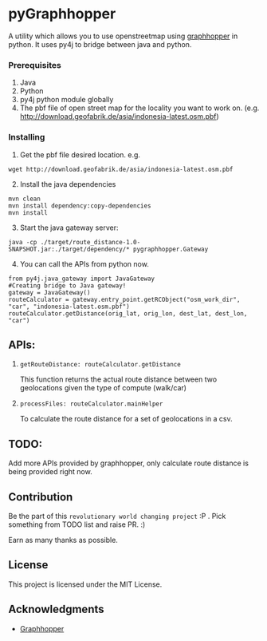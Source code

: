 # pyGraphhopper 

A utility which allows you to use openstreetmap using [graphhopper](https://github.com/graphhopper/graphhopper) in python.
It uses py4j to bridge between java and python.

### Prerequisites

1. Java
2. Python 
3. py4j python module globally
4. The pbf file of open street map for the locality you want to work on. (e.g. http://download.geofabrik.de/asia/indonesia-latest.osm.pbf)

### Installing

1. Get the pbf file desired location. e.g.
```
wget http://download.geofabrik.de/asia/indonesia-latest.osm.pbf
```

2. Install the java dependencies

```
mvn clean
mvn install dependency:copy-dependencies
mvn install
```

3. Start the java gateway server:

```
java -cp ./target/route_distance-1.0-SNAPSHOT.jar:./target/dependency/* pygraphhopper.Gateway
```

4. You can call the APIs from python now.

```
from py4j.java_gateway import JavaGateway
#Creating bridge to Java gateway!
gateway = JavaGateway()
routeCalculator = gateway.entry_point.getRCObject("osm_work_dir", "car", "indonesia-latest.osm.pbf")
routeCalculator.getDistance(orig_lat, orig_lon, dest_lat, dest_lon, "car")
```


## APIs:

1. `getRouteDistance: routeCalculator.getDistance`
    
    This function returns the actual route distance between two geolocations given the type of compute (walk/car)

2. `processFiles: routeCalculator.mainHelper`

    To calculate the route distance for a set of geolocations in a csv.

## TODO:
Add more APIs provided by graphhopper, only calculate route distance is being provided right now.

## Contribution 
Be the part of this `revolutionary world changing project` :P . Pick something from TODO list and raise PR. :)

Earn as many thanks as possible.

## License

This project is licensed under the MIT License.

## Acknowledgments

* [Graphhopper](https://github.com/graphhopper/graphhopper)